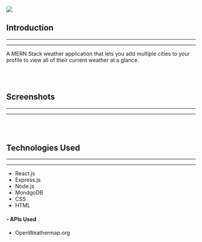 <img src="https://i.imgur.com/gxBX3yJ.png">




## **Introduction**
----
----
A MERN Stack weather application that lets you add multiple cities to your profile to view all of their current weather at a glance. 

<br><br>

## **Screenshots**
----
----
<br>

<br>

## **Technologies Used**
----
----
- React.js
- Express.js
- Node.js
- MondgoDB
- CSS
- HTML

#### - APIs Used
- OpenWeathermap.org


<br>